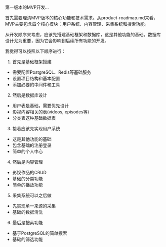 第一版本的MVP开发...

首先需要理清MVP版本的核心功能和技术需求。从product-roadmap.md来看，MVP主要包含四个核心模块：用户系统、内容管理、采集系统和搜索功能。

从开发顺序来考虑，应该先搭建基础框架和数据库，这是其他功能的基础。数据库设计尤为重要，因为它会影响到后续所有功能的开发。

我觉得可以按照以下顺序进行：

1. 首先是基础框架搭建
- 需要配置PostgreSQL、Redis等基础服务
- 设置项目结构和基本配置
- 添加必要的中间件和工具

2. 然后是数据库设计
- 用户表是基础，需要优先设计
- 影视内容相关的表(videos, episodes等)
- 分类表这种基础数据表

3. 接着应该先实现用户系统
- 这是其他功能的基础
- 包含基础的注册登录
- 简单的个人中心

4. 然后是内容管理
- 影视作品的CRUD
- 基础的分类功能
- 简单的播放功能

5. 采集系统可以之后做
- 先实现单一来源的采集
- 基础的数据清洗

6. 最后是搜索功能
- 基于PostgreSQL的简单搜索
- 基础的筛选功能


